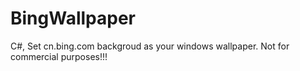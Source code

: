 # BingWallpaper
C#, Set cn.bing.com backgroud as your windows wallpaper.
Not for commercial purposes!!!
